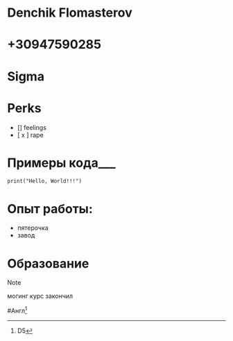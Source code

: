 # Denchik Flomasterov
# +30947590285
# Sigma
# Perks
- [] feelings
- [ x ] rape
# Примеры кода___
```
print("Hello, World!!!")
```
# Опыт работы:
+ пятерочка
+ завод
# Образование

>[!NOTE]
>могинг курс закончил

#Англ[^1]
[^1]: D5